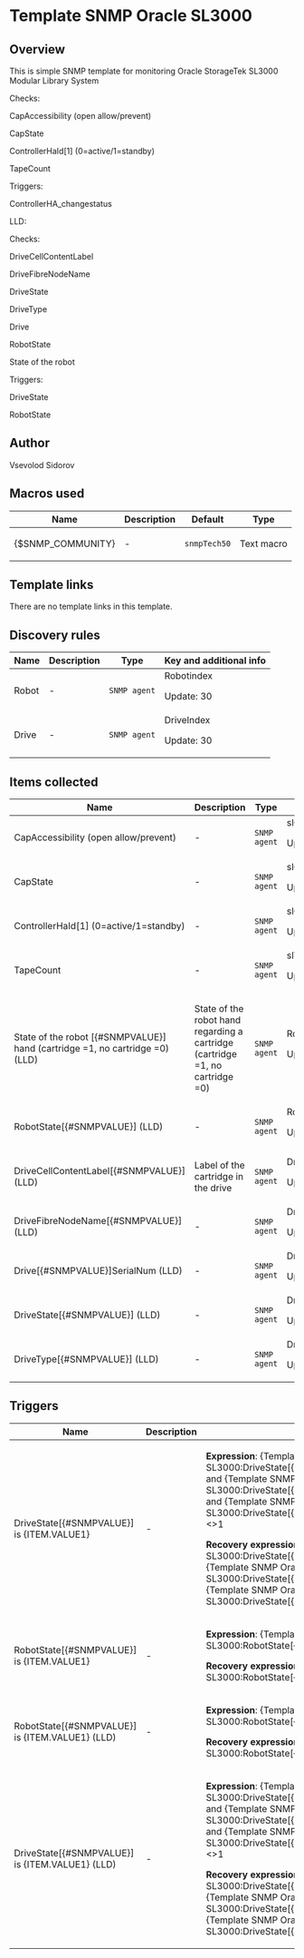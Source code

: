 # Template SNMP Oracle SL3000

## Overview

 This is simple SNMP template for monitoring Oracle StorageTek SL3000 Modular Library System


Checks:


CapAccessibility (open allow/prevent)


CapState


ControllerHaId[1] (0=active/1=standby)


TapeCount


 


Triggers:


ControllerHA\_changestatus


 


LLD:


Checks:


DriveCellContentLabel


DriveFibreNodeName


DriveState


DriveType


Drive


RobotState


State of the robot


 


Triggers:


DriveState


RobotState

## Author

Vsevolod Sidorov

## Macros used

|Name|Description|Default|Type|
|----|-----------|-------|----|
|{$SNMP_COMMUNITY}|<p>-</p>|`snmpTech50`|Text macro|
## Template links

There are no template links in this template.

## Discovery rules

|Name|Description|Type|Key and additional info|
|----|-----------|----|----|
|Robot|<p>-</p>|`SNMP agent`|Robotindex<p>Update: 30</p>|
|Drive|<p>-</p>|`SNMP agent`|DriveIndex<p>Update: 30</p>|
## Items collected

|Name|Description|Type|Key and additional info|
|----|-----------|----|----|
|CapAccessibility (open allow/prevent)|<p>-</p>|`SNMP agent`|slCapAccessibility<p>Update: 30</p>|
|CapState|<p>-</p>|`SNMP agent`|slCapState<p>Update: 30</p>|
|ControllerHaId[1] (0=active/1=standby)|<p>-</p>|`SNMP agent`|slControllerHaId<p>Update: 30</p>|
|TapeCount|<p>-</p>|`SNMP agent`|slTapeCount<p>Update: 30</p>|
|State of the robot [{#SNMPVALUE}] hand (cartridge =1, no cartridge =0) (LLD)|<p>State of the robot hand regarding a cartridge (cartridge =1, no cartridge =0)</p>|`SNMP agent`|RobotHandCartStatus[{#SNMPVALUE}]<p>Update: 30</p>|
|RobotState[{#SNMPVALUE}] (LLD)|<p>-</p>|`SNMP agent`|RobotState[{#SNMPVALUE}]<p>Update: 30</p>|
|DriveCellContentLabel[{#SNMPVALUE}] (LLD)|<p>Label of the cartridge in the drive</p>|`SNMP agent`|DriveCellContentLabel[{#SNMPVALUE}]<p>Update: 30</p>|
|DriveFibreNodeName[{#SNMPVALUE}] (LLD)|<p>-</p>|`SNMP agent`|DriveFibreNodeName[{#SNMPVALUE}]<p>Update: 600</p>|
|Drive[{#SNMPVALUE}]SerialNum (LLD)|<p>-</p>|`SNMP agent`|DriveSerialNum[{#SNMPVALUE}]<p>Update: 600</p>|
|DriveState[{#SNMPVALUE}] (LLD)|<p>-</p>|`SNMP agent`|DriveState[{#SNMPVALUE}]<p>Update: 30</p>|
|DriveType[{#SNMPVALUE}] (LLD)|<p>-</p>|`SNMP agent`|DriveType[{#SNMPVALUE}]<p>Update: 600</p>|
## Triggers

|Name|Description|Expression|Priority|
|----|-----------|----------|--------|
|DriveState[{#SNMPVALUE}] is {ITEM.VALUE1}|<p>-</p>|<p>**Expression**: {Template SNMP Oracle SL3000:DriveState[{#SNMPVALUE}].str(empty)}<>1 and {Template SNMP Oracle SL3000:DriveState[{#SNMPVALUE}].str(loaded)}<>1 and {Template SNMP Oracle SL3000:DriveState[{#SNMPVALUE}].str(unloading)}<>1</p><p>**Recovery expression**: {Template SNMP Oracle SL3000:DriveState[{#SNMPVALUE}].str(empty)}=1 or {Template SNMP Oracle SL3000:DriveState[{#SNMPVALUE}].str(loaded)}=1 or {Template SNMP Oracle SL3000:DriveState[{#SNMPVALUE}].str(unloading)}=1</p>|high|
|RobotState[{#SNMPVALUE}] is {ITEM.VALUE1}|<p>-</p>|<p>**Expression**: {Template SNMP Oracle SL3000:RobotState[{#SNMPVALUE}].str(Error)}=1</p><p>**Recovery expression**: {Template SNMP Oracle SL3000:RobotState[{#SNMPVALUE}].str(Ready)}=1</p>|high|
|RobotState[{#SNMPVALUE}] is {ITEM.VALUE1} (LLD)|<p>-</p>|<p>**Expression**: {Template SNMP Oracle SL3000:RobotState[{#SNMPVALUE}].str(Error)}=1</p><p>**Recovery expression**: {Template SNMP Oracle SL3000:RobotState[{#SNMPVALUE}].str(Ready)}=1</p>|high|
|DriveState[{#SNMPVALUE}] is {ITEM.VALUE1} (LLD)|<p>-</p>|<p>**Expression**: {Template SNMP Oracle SL3000:DriveState[{#SNMPVALUE}].str(empty)}<>1 and {Template SNMP Oracle SL3000:DriveState[{#SNMPVALUE}].str(loaded)}<>1 and {Template SNMP Oracle SL3000:DriveState[{#SNMPVALUE}].str(unloading)}<>1</p><p>**Recovery expression**: {Template SNMP Oracle SL3000:DriveState[{#SNMPVALUE}].str(empty)}=1 or {Template SNMP Oracle SL3000:DriveState[{#SNMPVALUE}].str(loaded)}=1 or {Template SNMP Oracle SL3000:DriveState[{#SNMPVALUE}].str(unloading)}=1</p>|high|
